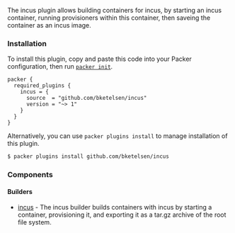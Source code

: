 The incus plugin allows building containers for incus, by starting an incus container,
running provisioners within this container, then saveing the container
as an incus image.

### Installation

To install this plugin, copy and paste this code into your Packer configuration, then run [`packer init`](https://www.packer.io/docs/commands/init).

```hcl
packer {
  required_plugins {
    incus = {
      source  = "github.com/bketelsen/incus"
      version = "~> 1"
    }
  }
}
```

Alternatively, you can use `packer plugins install` to manage installation of this plugin.

```sh
$ packer plugins install github.com/bketelsen/incus
```

### Components

#### Builders

- [incus](/packer/integrations/bketelsen/incus/latest/components/builder/incus) - The incus builder builds containers with incus
  by starting a container, provisioning it, and exporting it as a tar.gz archive of the root file system.
